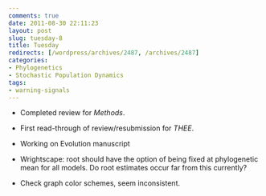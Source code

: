 ```yaml
---
comments: true
date: 2011-08-30 22:11:23
layout: post
slug: tuesday-8
title: Tuesday
redirects: [/wordpress/archives/2487, /archives/2487]
categories:
- Phylogenetics
- Stochastic Population Dynamics
tags:
- warning-signals
---
```



	
  * Completed review for _Methods_.

	
  * First read-through of review/resubmission for _THEE_.

	
  * Working on Evolution manuscript

	
  * Wrightscape: root should have the option of being fixed at phylogenetic mean for all models. Do root estimates occur far from this currently?

	
  * Check graph color schemes, seem inconsistent.



